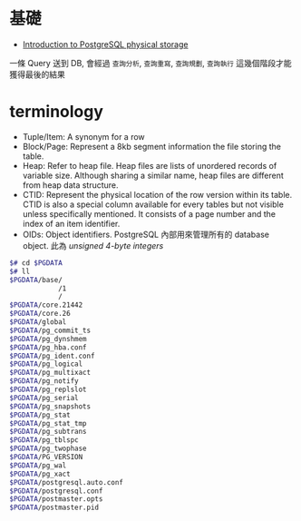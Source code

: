 # 基礎

- [Introduction to PostgreSQL physical storage](http://rachbelaid.com/introduction-to-postgres-physical-storage/)

一條 Query 送到 DB, 會經過 `查詢分析`, `查詢重寫`, `查詢規劃`, `查詢執行` 這幾個階段才能獲得最後的結果


# terminology

- Tuple/Item: A synonym for a row
- Block/Page: Represent a 8kb segment information the file storing the table.
- Heap: Refer to heap file. Heap files are lists of unordered records of variable size. Although sharing a similar name, heap files are different from heap data structure.
- CTID: Represent the physical location of the row version within its table. CTID is also a special column available for every tables but not visible unless specifically mentioned. It consists of a page number and the index of an item identifier.
- OIDs: Object identifiers. PostgreSQL 內部用來管理所有的 database object. 此為 *unsigned 4-byte integers*




```bash
$# cd $PGDATA
$# ll
$PGDATA/base/
            /1
            /
$PGDATA/core.21442
$PGDATA/core.26
$PGDATA/global
$PGDATA/pg_commit_ts
$PGDATA/pg_dynshmem
$PGDATA/pg_hba.conf
$PGDATA/pg_ident.conf
$PGDATA/pg_logical
$PGDATA/pg_multixact
$PGDATA/pg_notify
$PGDATA/pg_replslot
$PGDATA/pg_serial
$PGDATA/pg_snapshots
$PGDATA/pg_stat
$PGDATA/pg_stat_tmp
$PGDATA/pg_subtrans
$PGDATA/pg_tblspc
$PGDATA/pg_twophase
$PGDATA/PG_VERSION
$PGDATA/pg_wal
$PGDATA/pg_xact
$PGDATA/postgresql.auto.conf
$PGDATA/postgresql.conf
$PGDATA/postmaster.opts
$PGDATA/postmaster.pid
```


